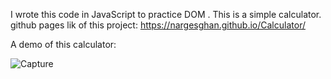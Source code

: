 I wrote this code in JavaScript to practice DOM . This is a simple calculator.
github pages lik of this project:
https://nargesghan.github.io/Calculator/

A demo of this calculator:

![Capture](https://github.com/nargesghan/Calculator/assets/72782438/9b73f75f-f8d0-4737-bcd6-a442c26397d0)

